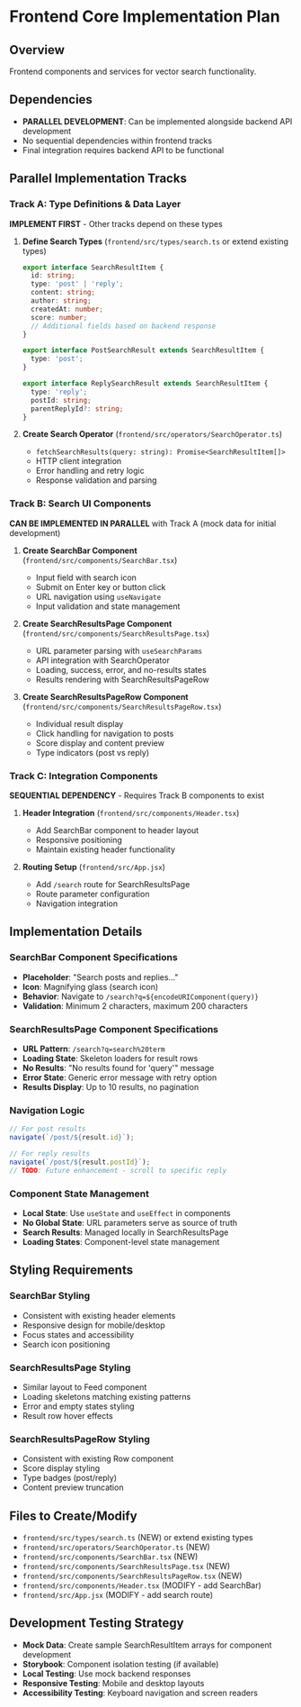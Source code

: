 # Frontend Core Implementation Plan

## Overview
Frontend components and services for vector search functionality.

## Dependencies
- **PARALLEL DEVELOPMENT**: Can be implemented alongside backend API development
- No sequential dependencies within frontend tracks
- Final integration requires backend API to be functional

## Parallel Implementation Tracks

### Track A: Type Definitions & Data Layer
**IMPLEMENT FIRST** - Other tracks depend on these types

1. **Define Search Types** (`frontend/src/types/search.ts` or extend existing types)
   ```typescript
   export interface SearchResultItem {
     id: string;
     type: 'post' | 'reply';
     content: string;
     author: string;
     createdAt: number;
     score: number;
     // Additional fields based on backend response
   }
   
   export interface PostSearchResult extends SearchResultItem {
     type: 'post';
   }
   
   export interface ReplySearchResult extends SearchResultItem {
     type: 'reply';
     postId: string;
     parentReplyId?: string;
   }
   ```

2. **Create Search Operator** (`frontend/src/operators/SearchOperator.ts`)
   - `fetchSearchResults(query: string): Promise<SearchResultItem[]>`
   - HTTP client integration
   - Error handling and retry logic
   - Response validation and parsing

### Track B: Search UI Components
**CAN BE IMPLEMENTED IN PARALLEL** with Track A (mock data for initial development)

1. **Create SearchBar Component** (`frontend/src/components/SearchBar.tsx`)
   - Input field with search icon
   - Submit on Enter key or button click
   - URL navigation using `useNavigate`
   - Input validation and state management

2. **Create SearchResultsPage Component** (`frontend/src/components/SearchResultsPage.tsx`)
   - URL parameter parsing with `useSearchParams`
   - API integration with SearchOperator
   - Loading, success, error, and no-results states
   - Results rendering with SearchResultsPageRow

3. **Create SearchResultsPageRow Component** (`frontend/src/components/SearchResultsPageRow.tsx`)
   - Individual result display
   - Click handling for navigation to posts
   - Score display and content preview
   - Type indicators (post vs reply)

### Track C: Integration Components
**SEQUENTIAL DEPENDENCY** - Requires Track B components to exist

1. **Header Integration** (`frontend/src/components/Header.tsx`)
   - Add SearchBar component to header layout
   - Responsive positioning
   - Maintain existing header functionality

2. **Routing Setup** (`frontend/src/App.jsx`)
   - Add `/search` route for SearchResultsPage
   - Route parameter configuration
   - Navigation integration

## Implementation Details

### SearchBar Component Specifications
- **Placeholder**: "Search posts and replies..."
- **Icon**: Magnifying glass (search icon)
- **Behavior**: Navigate to `/search?q=${encodeURIComponent(query)}`
- **Validation**: Minimum 2 characters, maximum 200 characters

### SearchResultsPage Component Specifications
- **URL Pattern**: `/search?q=search%20term`
- **Loading State**: Skeleton loaders for result rows
- **No Results**: "No results found for 'query'" message
- **Error State**: Generic error message with retry option
- **Results Display**: Up to 10 results, no pagination

### Navigation Logic
```typescript
// For post results
navigate(`/post/${result.id}`);

// For reply results
navigate(`/post/${result.postId}`);
// TODO: Future enhancement - scroll to specific reply
```

### Component State Management
- **Local State**: Use `useState` and `useEffect` in components
- **No Global State**: URL parameters serve as source of truth
- **Search Results**: Managed locally in SearchResultsPage
- **Loading States**: Component-level state management

## Styling Requirements

### SearchBar Styling
- Consistent with existing header elements
- Responsive design for mobile/desktop
- Focus states and accessibility
- Search icon positioning

### SearchResultsPage Styling
- Similar layout to Feed component
- Loading skeletons matching existing patterns
- Error and empty states styling
- Result row hover effects

### SearchResultsPageRow Styling
- Consistent with existing Row component
- Score display styling
- Type badges (post/reply)
- Content preview truncation

## Files to Create/Modify
- `frontend/src/types/search.ts` (NEW) or extend existing types
- `frontend/src/operators/SearchOperator.ts` (NEW)
- `frontend/src/components/SearchBar.tsx` (NEW)
- `frontend/src/components/SearchResultsPage.tsx` (NEW)
- `frontend/src/components/SearchResultsPageRow.tsx` (NEW)
- `frontend/src/components/Header.tsx` (MODIFY - add SearchBar)
- `frontend/src/App.jsx` (MODIFY - add search route)

## Development Testing Strategy
- **Mock Data**: Create sample SearchResultItem arrays for component development
- **Storybook**: Component isolation testing (if available)
- **Local Testing**: Use mock backend responses
- **Responsive Testing**: Mobile and desktop layouts
- **Accessibility Testing**: Keyboard navigation and screen readers